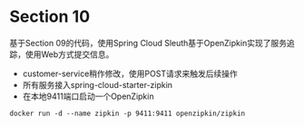 # Section 10

基于Section 09的代码，使用Spring Cloud Sleuth基于OpenZipkin实现了服务追踪，使用Web方式提交信息。

* customer-service稍作修改，使用POST请求来触发后续操作
* 所有服务接入spring-cloud-starter-zipkin
* 在本地9411端口启动一个OpenZipkin

```
docker run -d --name zipkin -p 9411:9411 openzipkin/zipkin
```